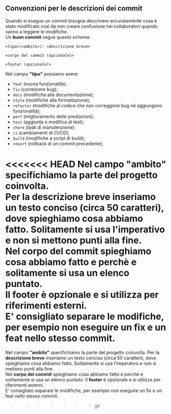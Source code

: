 ## Convenzioni per le descrizioni dei commit
Quando si esegue un commit bisogna descrivere accuratamente cosa è stato modificato così da non creare confusione nei collaboratori quando vanno a leggere le modifiche.  
Un **buon commit** segue questo schema:
```
<tipo>(<ambito>): <descrizione breve>

<corpo del commit (opzionale)>

<footer (opzionale)>
```
Nel campo **"tipo"** possiamo avere:
- `feat` (nuova funzionalità);
- `fix` (correzione bug);
- `docs` (modifiche alla documentazione);
- `style` (modifiche alla formattazione);
- `refactor` (modifiche al codice che non correggono bug nè aggiungono funzionalità);
- `perf` (miglioramento delle prestazioni);
- `test` (aggiunta o modifica di test);
- `chore` (task di manutenzione);
- `ci` (cambiamenti di CI/CD);
- `build` (modifiche a script di build);
- `revert` (rollback di un commit precedente);

<<<<<<< HEAD
Nel campo **"ambito"** specifichiamo la parte del progetto coinvolta.  
Per la **descrizione breve** inseriamo un testo conciso (circa 50 caratteri), dove spieghiamo cosa abbiamo fatto. Solitamente si usa l'imperativo e non si mettono punti alla fine.  
Nel **corpo del commit** spieghiamo cosa abbiamo fatto e perchè e solitamente si usa un elenco puntato.  
Il **footer** è opzionale e si utilizza per riferimenti esterni.  
E' consigliato separare le modifiche, per esempio non eseguire un fix e un feat nello stesso commit.
=======
Nel campo **"ambito"** specifichiamo la parte del progetto coinvolta.
Per la **descrizione breve** inseriamo un testo conciso (circa 50 caratteri), dove spieghiamo cosa abbiamo fatto. Solitamente si usa l'imperativo e non si mettono punti alla fine.  
Nel **corpo del commit** spieghiamo cosa abbiamo fatto e perchè e solitamente si usa un elenco puntato.
Il **footer** è opzionale e si utilizza per riferimenti esterni.  
E' consigliato separare le modifiche, per esempio non eseguire un fix e un feat nello stesso commit.
>>>>>>> git
